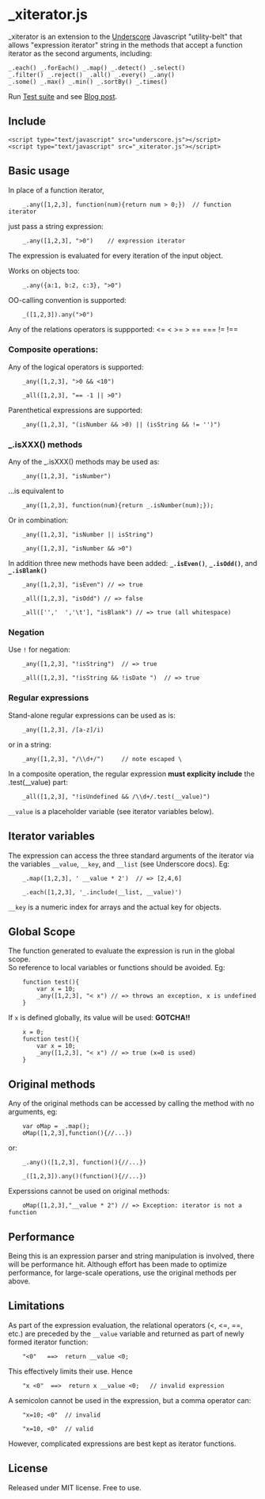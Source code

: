 # _xiterator.js

_xiterator is an extension to the [Underscore](http://documentcloud.github.com/underscore/) Javascript "utility-belt" that allows 
"expression iterator" string in the methods that accept a function iterator as the second arguments, including:
 
	_.each() _.forEach() _.map() _.detect() _.select() 
	_.filter() _.reject() _.all() _.every() _.any() 
	_.some() _.max() _.min() _.sortBy() _.times()
 
Run [Test suite](http://github.com/moos/_xiterator/index.html) and see [Blog post](http://blog.42at.com/_xiterator).
 
## Include

	<script type="text/javascript" src="underscore.js"></script>
	<script type="text/javascript" src="_xiterator.js"></script>

## Basic usage

In place of a function iterator,
	
		_.any([1,2,3], function(num){return num > 0;})	// function iterator
		
just pass a string expression:
		 	
		_.any([1,2,3], ">0")	// expression iterator

The expression is evaluated for every iteration of the input object.

Works on objects too:	

		_.any({a:1, b:2, c:3}, ">0")
	 
OO-calling convention is supported:

		_([1,2,3]).any(">0")

Any of the relations operators is suppported: <= < >= > == === != !==	 

### Composite operations:

Any of the logical operators is supported:

		_any([1,2,3], ">0 && <10")

		_all([1,2,3], "== -1 || >0")

Parenthetical expressions are supported:

		_any([1,2,3], "(isNumber && >0) || (isString && != '')")
			
			
###  _.isXXX() methods

Any of the _.isXXX() methods may be used as:

		_any([1,2,3], "isNumber")
		
...is equivalent to
	 
		_any([1,2,3], function(num){return _.isNumber(num);});

Or in combination:

		_any([1,2,3], "isNumber || isString")

		_any([1,2,3], "isNumber && >0")

In addition three new methods have been added: **`_.isEven()`**, **`_.isOdd()`**, and **`_.isBlank()`**

		_any([1,2,3], "isEven") // => true

		_all([1,2,3], "isOdd") // => false

		_all(['','  ','\t'], "isBlank") // => true (all whitespace)


### Negation

Use `!` for negation:

		_any([1,2,3], "!isString")	// => true

		_all([1,2,3], "!isString && !isDate ")	// => true
		

### Regular expressions

Stand-alone regular expressions can be used as is:

		_any([1,2,3], /[a-z]/i)		

or in a string:

		_any([1,2,3], "/\\d+/")		// note escaped \
		
In a composite operation, the regular expression **must explicity include** the .test(__value) part:

		_all([1,2,3], "!isUndefined && /\\d+/.test(__value)")
		
`__value` is a placeholder variable (see iterator variables below). 		


## Iterator variables

The expression can access the three standard arguments of the iterator via the variables `__value`, `__key`, and `__list` 
(see Underscore docs).  Eg:

		_.map([1,2,3], ' __value * 2')	// => [2,4,6] 
		
		_.each([1,2,3], '_.include(__list, __value)')
  
`__key` is a numeric index for arrays and the actual key for objects.


## Global Scope

The function generated to evaluate the expression is run in the global scope.  
So reference to local variables or functions should be avoided.  Eg:

		function test(){
			var x = 10;
			_any([1,2,3], "< x") // => throws an exception, x is undefined
		} 

If `x` is defined globally, its value will be used:  **GOTCHA!!** 

		x = 0;
		function test(){
			var x = 10;
			_any([1,2,3], "< x") // => true (x=0 is used)
		} 

## Original methods

Any of the original methods can be accessed by calling the method
with no arguments, eg:

		var oMap = _.map();	
		oMap([1,2,3],function(){//...}) 
		
or:

		_.any()([1,2,3], function(){//...})
		
		_([1,2,3]).any()(function(){//...})

Experssions cannot be used on original methods:
		
		oMap([1,2,3],"__value * 2") // => Exception: iterator is not a function
		
		
## Performance

Being this is an expression parser and string manipulation is involved,
there will be performance hit.  Although effort has been made to optimize performance,
for large-scale operations, use the original methods per above.

## Limitations

As part of the expression evaluation, the relational operators (<, <=, ==, etc.)
are preceded by the `__value` variable and returned as part of newly formed iterator function:

		"<0"   ==>  return __value <0;
		
This effectively limits their use. Hence

		"x <0"	==>  return x __value <0;   // invalid expression
		
A semicolon cannot be used in the expression, but a comma operator can:

		"x=10; <0"	// invalid
		
		"x=10, <0"	// valid		

However, complicated expressions are best kept as iterator functions.		 

## License

Released under MIT license.  Free to use.

